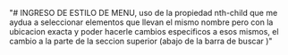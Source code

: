 "# INGRESO DE ESTILO DE MENU,  uso de la propiedad nth-child que me aydua a seleccionar elementos que llevan el mismo nombre pero con la ubicacion exacta y poder hacerle cambios especificos a esos mismos,  el cambio a la parte de la seccion superior (abajo de la barra de buscar )"
